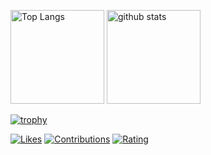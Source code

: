 <p align="left"> 
  <img alt="Top Langs" height="150px" src="https://github-readme-stats-soso-15315.vercel.app/api/top-langs/?username=soso-15315&layout=compact&show_icons=true&theme=onedark" />
  <img alt="github stats" height="150px" src="https://github-readme-stats-soso-15315.vercel.app/api?username=soso-15315&theme=onedark&show_icons=ture" />
</p>

[![trophy](https://github-profile-trophy.vercel.app/?username=soso-15315&theme=onedark&column=7
)](https://github.com/ryo-ma/github-profile-trophy)

[![Likes](https://badgen.org/img/zenn/so_nishimura/likes?style=flat&5)](https://zenn.dev/so_nishimura)
[![Contributions](https://badgen.org/img/qiita/soso_15315/contributions?style=flat&5)](https://qiita.com/soso_15315)
[![Rating](https://badgen.org/img/atcoder/soso15/rating/algorithm?style=flat&1)](https://atcoder.jp/users/soso15?contestType=algo)
